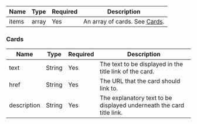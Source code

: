 | Name          | Type   | Required | Description                                                               |
| ------------- | ------ | -------- |---------------------------------------------------------------------------|
| items         | array  | Yes      | An array of cards. See [Cards](#cards).                                   |

### Cards

| Name        | Type    | Required | Description                                                          |
|-------------|---------| -------- |----------------------------------------------------------------------|
| text        | String  | Yes      | The text to be displayed in the title link of the card.              |
| href        | String  | Yes      | The URL that the card should link to.                                |
| description | String  | Yes      | The explanatory text to be displayed underneath the card title link. |
